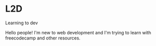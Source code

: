# L2D
Learning to dev

Hello people!
I'm new to web development and I'm trying to learn with freecodecamp and other resources. 
